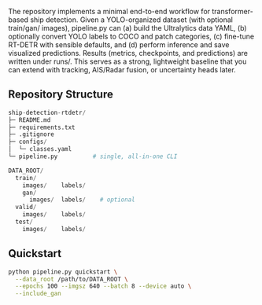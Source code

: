 

The repository implements a minimal end-to-end workflow for transformer-based ship detection. Given a YOLO-organized dataset (with optional train/gan/ images), pipeline.py can (a) build the Ultralytics data YAML, (b) optionally convert YOLO labels to COCO and patch categories, (c) fine-tune RT-DETR with sensible defaults, and (d) perform inference and save visualized predictions. Results (metrics, checkpoints, and predictions) are written under runs/. This serves as a strong, lightweight baseline that you can extend with tracking, AIS/Radar fusion, or uncertainty heads later.

## Repository Structure
```python
ship-detection-rtdetr/
├─ README.md
├─ requirements.txt
├─ .gitignore
├─ configs/
│  └─ classes.yaml
└─ pipeline.py          # single, all-in-one CLI

```

```python
DATA_ROOT/
  train/
    images/    labels/
    gan/
      images/  labels/    # optional
  valid/
    images/    labels/
  test/
    images/    labels/
```

## Quickstart
```bash
python pipeline.py quickstart \
  --data_root /path/to/DATA_ROOT \
  --epochs 100 --imgsz 640 --batch 8 --device auto \
  --include_gan

```
